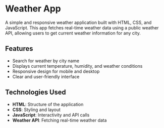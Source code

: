 # Weather App

A simple and responsive weather application built with HTML, CSS, and JavaScript. This app fetches real-time weather data using a public weather API, allowing users to get current weather information for any city.

## Features

- Search for weather by city name
- Displays current temperature, humidity, and weather conditions
- Responsive design for mobile and desktop
- Clear and user-friendly interface

## Technologies Used

- **HTML**: Structure of the application
- **CSS**: Styling and layout
- **JavaScript**: Interactivity and API calls
- **Weather API**: Fetching real-time weather data

